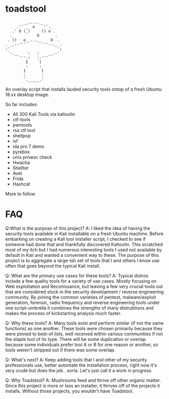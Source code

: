 # toadstool
```
        __.....__
     .'' _  o    '`.
   .' O (_)     () o`.
  .           O       .
 . ()   o__...__    O  .
. _.--'''       '''--._ .
:'                     ';
 `-.__    :   :    __.-'
      '''-:   :-'''
         I     l
         :     :
        I       l
        :       :
        `._____.' 
 ```       
An overlay script that installs lauded security tools ontop of a fresh Ubuntu 18.xx desktop image.

So far includes:
* All 300 Kali Tools via kaltoolin
* ctf-tools
* pwntools
* rsa ctf tool
* shellpop
* isf
* ida pro 7 demo
* pyrebox
* unix privesc check
* Hwacha
* Shellter
* Avet
* Frida
* Hashcat

More to follow

# FAQ
Q:What is the purpose of this project?
A: I liked the idea of having the security tools available in Kali installable on a fresh Ubuntu machine. Before embarking on creating a Kali tool installer script, I  checked to see if someone had done that and thankfully discovered Kaltoolin. This scratched most of my itch but I had numerous interesting tools I used not available by default in Kali and wanted a convenient way to these. The purpose of this project is to aggregate a large-ish set of tools that I and others I know use often that goes beyond the typical Kali install. 

Q: What are the primary use cases for these tools?
A: Typical distros include a few quality tools for a variety of use cases. Mostly focusing on Web exploitation and Reconissance, but leaving a few very crucial tools out that are considered stock in the security development / reverse engineering community. By joining the common varieties of pentest, malware/exploit generation, forensic, radio frequency and reverse engineering tools under one script-umbrella it combines the strengths of many distrubtions and makes the process of kickstarting analysis much faster.

Q: Why these tools?
A: Many tools exist and perform similar (if not the same functions) as one another. These tools were chosen primarily because they were pinned to best-of lists, well received within various communities if not the staple tool of its type. There will be some duplication or overlap because some individuals prefer tool A or B for one reason or another, so tools weren't stripped out if there was some overlap.

Q: What's next?
A: Keep adding tools that I and other of my security professionals use, better automate the installation process, right now it's very crude but does the job.. sorta. Let's just call it a work in progress.

Q: Why Toadstool?
A: Mushrooms feed and thrive off other organic matter. Since this project is more or less an installer, it thrives off of the projects it installs. Without those projects, you wouldn't have Toadstool. 
